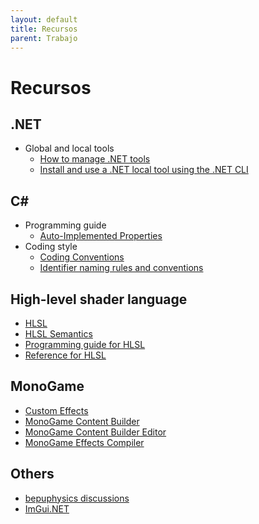 ```yaml
---
layout: default
title: Recursos
parent: Trabajo
---
```


# Recursos

## .NET

- Global and local tools
  - [How to manage .NET tools](https://learn.microsoft.com/en-us/dotnet/core/tools/global-tools)
  - [Install and use a .NET local tool using the .NET CLI](https://learn.microsoft.com/en-us/dotnet/core/tools/local-tools-how-to-use)

## C#

- Programming guide
  - [Auto-Implemented Properties](https://learn.microsoft.com/en-us/dotnet/csharp/programming-guide/classes-and-structs/auto-implemented-properties)
- Coding style
  - [Coding Conventions](https://learn.microsoft.com/en-us/dotnet/csharp/fundamentals/coding-style/coding-conventions)
  - [Identifier naming rules and conventions](https://learn.microsoft.com/en-us/dotnet/csharp/fundamentals/coding-style/identifier-names)

## High-level shader language

- [HLSL](https://docs.microsoft.com/en-us/windows/win32/direct3dhlsl/dx-graphics-hlsl)
- [HLSL Semantics](https://docs.microsoft.com/en-us/windows/win32/direct3dhlsl/dx-graphics-hlsl-semantics)
- [Programming guide for HLSL](https://docs.microsoft.com/en-us/windows/win32/direct3dhlsl/dx-graphics-hlsl-pguide)
- [Reference for HLSL](https://docs.microsoft.com/en-us/windows/win32/direct3dhlsl/dx-graphics-hlsl-reference)

## MonoGame

- [Custom Effects](https://docs.monogame.net/articles/content/custom_effects.html)
- [MonoGame Content Builder](https://docs.monogame.net/articles/tools/mgcb.html)
- [MonoGame Content Builder Editor](https://docs.monogame.net/articles/tools/mgcb_editor.html)
- [MonoGame Effects Compiler](https://docs.monogame.net/articles/tools/mgfxc.html)

## Others

- [bepuphysics discussions](https://github.com/bepu/bepuphysics2/discussions)
- [ImGui.NET](https://github.com/ImGuiNET/ImGui.NET)
